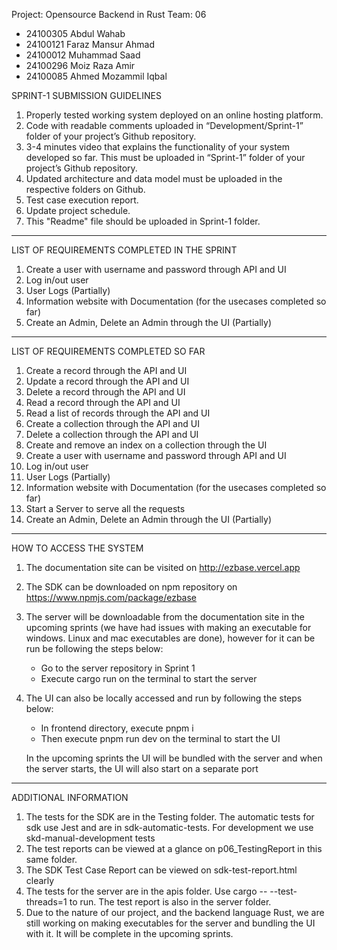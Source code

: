 Project: Opensource Backend in Rust
Team: 06

- 24100305 Abdul Wahab
- 24100121 Faraz Mansur Ahmad
- 24100012 Muhammad Saad
- 24100296 Moiz Raza Amir
- 24100085 Ahmed Mozammil Iqbal

SPRINT-1 SUBMISSION GUIDELINES

1. Properly tested working system deployed on an online hosting platform.
2. Code with readable comments uploaded in “Development/Sprint-1” folder of your project’s Github repository.
3. 3-4 minutes video that explains the functionality of your system developed so far. This must be uploaded in “Sprint-1” folder of your project’s Github repository.
4. Updated architecture and data model must be uploaded in the respective folders on Github.
5. Test case execution report. 
6. Update project schedule.  
7. This "Readme" file should be uploaded in Sprint-1 folder. 



------------------------------------------------------------------------------------------------

LIST OF REQUIREMENTS COMPLETED IN THE SPRINT

1. Create a user with username and password through API and UI
2. Log in/out user
3. User Logs (Partially)
4. Information website with Documentation (for the usecases completed so far)
5. Create an Admin, Delete an Admin through the UI (Partially)

------------------------------------------------------------------------------------------------


LIST OF REQUIREMENTS COMPLETED SO FAR

1.	Create a record through the API and UI
2.	Update a record through the API and UI
3.	Delete a record through the API and UI
4.	Read a record through the API and UI
5.  Read a list of records through the API and UI
6.	Create a collection through the API and UI
7.	Delete a collection through the API and UI
8.  Create and remove an index on a collection through the UI
9.  Create a user with username and password through API and UI
10. Log in/out user
11. User Logs (Partially)
12. Information website with Documentation (for the usecases completed so far)
13.	Start a Server to serve all the requests
14. Create an Admin, Delete an Admin through the UI (Partially)




------------------------------------------------------------------------------------------------

HOW TO ACCESS THE SYSTEM

1. The documentation site can be visited on http://ezbase.vercel.app
2. The SDK can be downloaded on npm repository on https://www.npmjs.com/package/ezbase
3. The server will be downloadable from the documentation site in the upcoming sprints (we have had issues with making an executable for windows. Linux and mac executables are done), however for it can be run be following the steps below:
    - Go to the server repository in Sprint 1
    - Execute cargo run on the terminal to start the server
4. The UI can also be locally accessed and run by following the steps below:
    - In frontend directory, execute pnpm i
    - Then execute pnpm run dev on the terminal to start the UI

    In the upcoming sprints the UI will be bundled with the server and when the server starts, the UI will also start on a separate port




------------------------------------------------------------------------------------------------



ADDITIONAL INFORMATION

1. The tests for the SDK are in the Testing folder. The automatic tests for sdk use Jest and are in sdk-automatic-tests. For development we use skd-manual-development tests
2. The test reports can be viewed at a glance on p06_TestingReport in this same folder.
3. The SDK Test Case Report can be viewed on sdk-test-report.html clearly 
4. The tests for the server are in the apis folder. Use cargo -- --test-threads=1 to run. The test report is also in the server folder.
5. Due to the nature of our project, and the backend language Rust, we are still working on making executables for the server and bundling the UI with it. It will be complete in the upcoming sprints.
